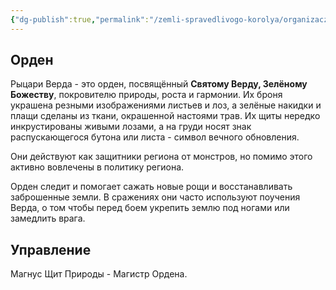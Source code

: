 ```yaml
---
{"dg-publish":true,"permalink":"/zemli-spravedlivogo-korolya/organizaczii/ryczari-svyatogo-verda/"}
---
```


## Орден
Рыцари Верда - это орден, посвящённый **Святому Верду, Зелёному Божеству**, покровителю природы, роста и гармонии. Их броня украшена резными изображениями листьев и лоз, а зелёные накидки и плащи сделаны из ткани, окрашенной настоями трав. Их щиты нередко инкрустированы живыми лозами, а на груди носят знак распускающегося бутона или листа - символ вечного обновления.

Они действуют как защитники региона от монстров, но помимо этого активно вовлечены в политику региона.

Орден следит и помогает сажать новые рощи и восстанавливать заброшенные земли. В сражениях они часто используют поучения Верда, о том чтобы перед боем укрепить землю под ногами или замедлить врага.

## Управление
Магнус Щит Природы - Магистр Ордена.